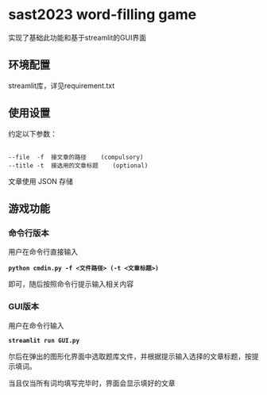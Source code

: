 # sast2023 word-filling game

实现了基础此功能和基于streamlit的GUI界面
## 环境配置

streamlit库，详见requirement.txt

## 使用设置

约定以下参数：

```

--file  -f  接文章的路径    (compulsory)
--title -t  接选用的文章标题    (optional)

```

文章使用 JSON 存储


## 游戏功能

### 命令行版本
用户在命令行直接输入 <p><b>
```python cmdin.py -f <文件路径> (-t <文章标题>)```
</b></p>
即可，随后按照命令行提示输入相关内容

### GUI版本
用户在命令行输入 <p><b>
```streamlit run GUI.py```
</b></p>
尔后在弹出的图形化界面中选取题库文件，并根据提示输入选择的文章标题，按提示填词。
<p>当且仅当所有词均填写完毕时，界面会显示填好的文章</p>